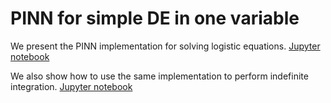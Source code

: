 # PINN for simple DE in one variable

We present the PINN implementation for solving logistic equations. [Jupyter notebook](PINN_1D.ipynb)

We also show how to use the same implementation to perform indefinite integration. [Jupyter notebook](PINN_1D_integration.ipynb)